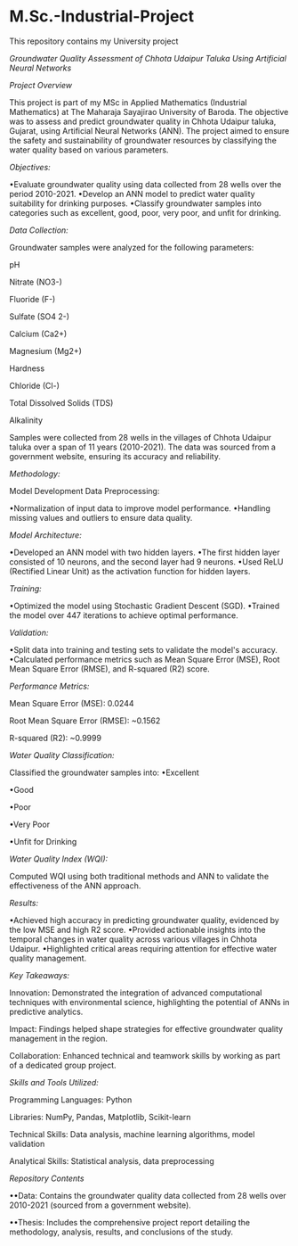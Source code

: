# M.Sc.-Industrial-Project
This repository contains my  University project


*Groundwater Quality Assessment of Chhota Udaipur Taluka Using Artificial Neural Networks*

*Project Overview*

This project is part of my MSc in Applied Mathematics (Industrial Mathematics) at The Maharaja Sayajirao University of Baroda. The objective was to assess and predict groundwater quality in Chhota Udaipur taluka, Gujarat, using Artificial Neural Networks (ANN). The project aimed to ensure the safety and sustainability of groundwater resources by classifying the water quality based on various parameters.

*Objectives:*

•Evaluate groundwater quality using data collected from 28 wells over the period 2010-2021.
•Develop an ANN model to predict water quality suitability for drinking purposes.
•Classify groundwater samples into categories such as excellent, good, poor, very poor, and unfit for drinking.

*Data Collection:*

Groundwater samples were analyzed for the following parameters:

pH

Nitrate (NO3-)

Fluoride (F-)

Sulfate (SO4 2-)

Calcium (Ca2+)

Magnesium (Mg2+)

Hardness

Chloride (Cl-)

Total Dissolved Solids (TDS)

Alkalinity

Samples were collected from 28 wells in the villages of Chhota Udaipur taluka over a span of 11 years (2010-2021). The data was sourced from a government website, ensuring its accuracy and reliability.

*Methodology:*

Model Development
Data Preprocessing:

•Normalization of input data to improve model performance.
•Handling missing values and outliers to ensure data quality.

*Model Architecture:*

•Developed an ANN model with two hidden layers.
•The first hidden layer consisted of 10 neurons, and the second layer had 9 neurons.
•Used ReLU (Rectified Linear Unit) as the activation function for hidden layers.

*Training:*

•Optimized the model using Stochastic Gradient Descent (SGD).
•Trained the model over 447 iterations to achieve optimal performance.

*Validation:*

•Split data into training and testing sets to validate the model's accuracy.
•Calculated performance metrics such as Mean Square Error (MSE), Root Mean Square Error (RMSE), and R-squared (R2) score.

*Performance Metrics:*

Mean Square Error (MSE): 0.0244

Root Mean Square Error (RMSE): ~0.1562

R-squared (R2): ~0.9999

*Water Quality Classification:*

Classified the groundwater samples into:
•Excellent

•Good

•Poor

•Very Poor

•Unfit for Drinking

*Water Quality Index (WQI):*

Computed WQI using both traditional methods and ANN to validate the effectiveness of the ANN approach.

*Results:*

•Achieved high accuracy in predicting groundwater quality, evidenced by the low MSE and high R2 score.
•Provided actionable insights into the temporal changes in water quality across various villages in Chhota Udaipur.
•Highlighted critical areas requiring attention for effective water quality management.

*Key Takeaways:*

Innovation: Demonstrated the integration of advanced computational techniques with environmental science, highlighting the potential of ANNs in predictive analytics.

Impact: Findings helped shape strategies for effective groundwater quality management in the region.

Collaboration: Enhanced technical and teamwork skills by working as part of a dedicated group project.

*Skills and Tools Utilized:*

Programming Languages: Python

Libraries: NumPy, Pandas, Matplotlib, Scikit-learn

Technical Skills: Data analysis, machine learning algorithms, model validation

Analytical Skills: Statistical analysis, data preprocessing

*Repository Contents*

••Data: Contains the groundwater quality data collected from 28 wells over 2010-2021 (sourced from a government website).

••Thesis: Includes the comprehensive project report detailing the methodology, analysis, results, and conclusions of the study.
